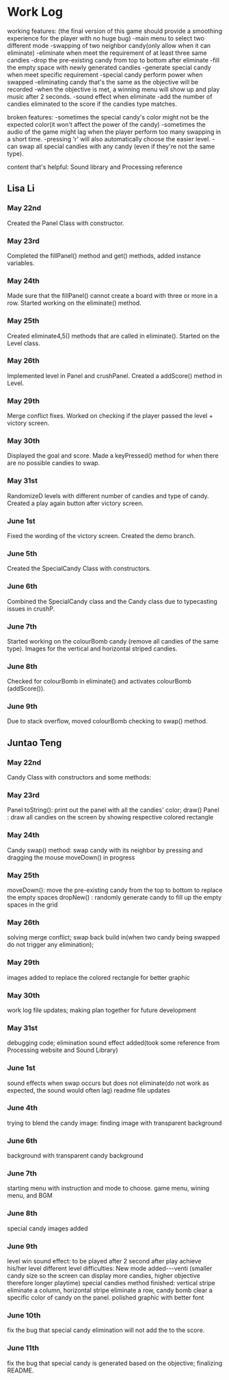 # Work Log

working features:
(the final version of this game should provide a smoothing experience for the player with no huge bug)
-main menu to select two different mode
-swapping of two neighbor candy(only allow when it can eliminate)
-eliminate when meet the requirement of at least three same candies
-drop the pre-existing candy from top to bottom after eliminate
-fill the empty space with newly generated candies
-generate special candy when meet specific requirement
-special candy perform power when swapped
-eliminating candy that's the same as the objective will be recorded
-when the objective is met, a winning menu will show up and play music after 2 seconds.
-sound effect when eliminate
-add the number of candies eliminated to the score if the candies type matches.

broken features:
-sometimes the special candy's color might not be the expected color(it won't affect the power of the candy)
-sometimes the audio of the game might lag when the player perform too many swapping in a short time.
-pressing 'r' will also automatically choose the easier level.
-can swap all special candies with any candy (even if they're not the same type).

content that's helpful:
Sound library and Processing reference

## Lisa Li

### May 22nd

Created the Panel Class with constructor.

### May 23rd

Completed the fillPanel() method and get() methods, added instance variables.

### May 24th

Made sure that the fillPanel() cannot create a board with three or more in a row. Started working on the eliminate() method.

### May 25th

Created eliminate4,5() methods that are called in eliminate(). Started on the Level class.

### May 26th

Implemented level in Panel and crushPanel. Created a addScore() method in Level.

### May 29th

Merge conflict fixes. Worked on checking if the player passed the level + victory screen.

### May 30th

Displayed the goal and score. Made a keyPressed() method for when there are no possible candies to swap.

### May 31st

RandomizeD levels with different number of candies and type of candy. Created a play again button after victory screen.

### June 1st

Fixed the wording of the victory screen. Created the demo branch.

### June 5th

Created the SpecialCandy Class with constructors.

### June 6th

Combined the SpecialCandy class and the Candy class due to typecasting issues in crushP.

### June 7th

Started working on the colourBomb candy (remove all candies of the same type). Images for the vertical and horizontal striped candies.

### June 8th

Checked for colourBomb in eliminate() and activates colourBomb (addScore()).

### June 9th

Due to stack overflow, moved colourBomb checking to swap() method.


## Juntao Teng

### May 22nd

Candy Class with constructors and some methods:

### May 23rd

Panel toString(): print out the panel with all the candies' color;
draw() Panel : draw all candies on the screen by showing respective colored rectangle

### May 24th

Candy swap() method: swap candy with its neighbor by pressing and dragging the mouse
moveDown() in progress

### May 25th

moveDown(): move the pre-existing candy from the top to bottom to replace the empty spaces
dropNew() : randomly generate candy to fill up the empty spaces in the grid

### May 26th

solving merge conflict;
swap back build in(when two candy being swapped do not trigger any elimination);

### May 29th

images added to replace the colored rectangle for better graphic

### May 30th

work log file updates; making plan together for future development

### May 31st

debugging code;
elimination sound effect added(took some reference from Processing website and Sound Library)

### June 1st

sound effects when swap occurs but does not eliminate(do not work as expected, the sound would often lag)
readme file updates

### June 4th

trying to blend the candy image: finding image with transparent background

### June 6th

background with transparent candy background

### June 7th

starting menu with instruction and mode to choose.
game menu, wining menu, and BGM

### June 8th

special candy images added

### June 9th

level win sound effect: to be played after 2 second after play achieve his/her level
different level difficulties: New mode added---venti (smaller candy size so the screen can display more candies, higher objective therefore longer playtime)
special candies method finished: vertical stripe eliminate a column, horizontal stripe eliminate a row, candy bomb clear a specific color of candy on the panel.
polished graphic with better font

### June 10th

fix the bug that special candy elimination will not add the to the score.

### June 11th

fix the bug that special candy is generated based on the objective; finalizing README.
